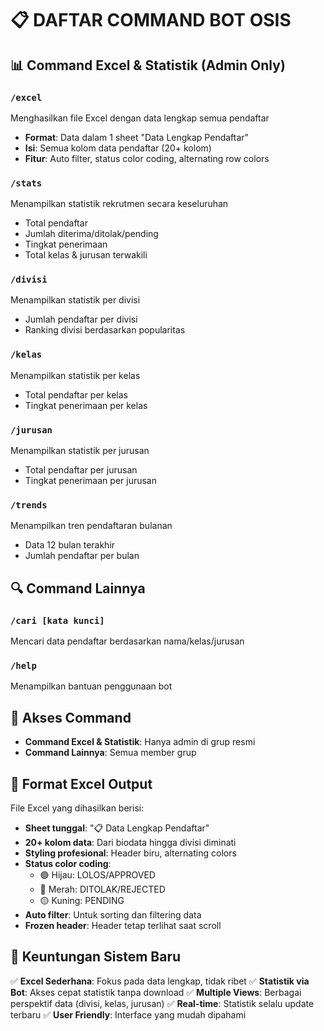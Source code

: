 # 📋 DAFTAR COMMAND BOT OSIS

## 📊 Command Excel & Statistik (Admin Only)

### `/excel`
Menghasilkan file Excel dengan data lengkap semua pendaftar
- **Format**: Data dalam 1 sheet "Data Lengkap Pendaftar"
- **Isi**: Semua kolom data pendaftar (20+ kolom)
- **Fitur**: Auto filter, status color coding, alternating row colors

### `/stats`
Menampilkan statistik rekrutmen secara keseluruhan
- Total pendaftar
- Jumlah diterima/ditolak/pending
- Tingkat penerimaan
- Total kelas & jurusan terwakili

### `/divisi`
Menampilkan statistik per divisi
- Jumlah pendaftar per divisi
- Ranking divisi berdasarkan popularitas

### `/kelas`
Menampilkan statistik per kelas
- Total pendaftar per kelas  
- Tingkat penerimaan per kelas

### `/jurusan`
Menampilkan statistik per jurusan
- Total pendaftar per jurusan
- Tingkat penerimaan per jurusan

### `/trends`
Menampilkan tren pendaftaran bulanan
- Data 12 bulan terakhir
- Jumlah pendaftar per bulan

## 🔍 Command Lainnya

### `/cari [kata kunci]`
Mencari data pendaftar berdasarkan nama/kelas/jurusan

### `/help`
Menampilkan bantuan penggunaan bot

## 📱 Akses Command

- **Command Excel & Statistik**: Hanya admin di grup resmi
- **Command Lainnya**: Semua member grup

## 📄 Format Excel Output

File Excel yang dihasilkan berisi:
- **Sheet tunggal**: "📋 Data Lengkap Pendaftar"
- **20+ kolom data**: Dari biodata hingga divisi diminati
- **Styling profesional**: Header biru, alternating colors
- **Status color coding**: 
  - 🟢 Hijau: LOLOS/APPROVED
  - 🔴 Merah: DITOLAK/REJECTED  
  - 🟡 Kuning: PENDING
- **Auto filter**: Untuk sorting dan filtering data
- **Frozen header**: Header tetap terlihat saat scroll

## 🎯 Keuntungan Sistem Baru

✅ **Excel Sederhana**: Fokus pada data lengkap, tidak ribet
✅ **Statistik via Bot**: Akses cepat statistik tanpa download
✅ **Multiple Views**: Berbagai perspektif data (divisi, kelas, jurusan)
✅ **Real-time**: Statistik selalu update terbaru
✅ **User Friendly**: Interface yang mudah dipahami
